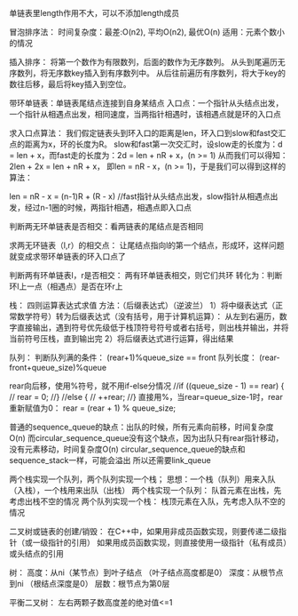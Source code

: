 单链表里length作用不大，可以不添加length成员


冒泡排序法：
时间复杂度：最差:O(n2), 平均O(n2),  最优O(n)
适用：元素个数小的情况

插入排序：
将第一个数作为有限数列，后面的数作为无序数列。
从头到尾遍历无序数列，将无序数key插入到有序数列中。
从后往前遍历有序数列，将大于key的数往后移，最后将key插入到空位。

带环单链表：单链表尾结点连接到自身某结点
入口点：一个指针从头结点出发，一个指针从相遇点出发，相同速度，当两指针相遇时，该相遇点就是环的入口点

求入口点算法：
我们假定链表头到环入口的距离是len，环入口到slow和fast交汇点的距离为x，环的长度为R。
slow和fast第一次交汇时，设slow走的长度为：d = len + x，而fast走的长度为：2d = len + nR + x，(n >= 1)
从而我们可以得知：2len + 2x = len + nR + x，
即len = nR - x，(n >= 1)，于是我们可以得到这样的算法：

len = nR - x = (n-1)R + (R - x) 	//fast指针从头结点出发，slow指针从相遇点出发，经过n-1圈的时候，两指针相遇，相遇点即入口点


判断两无环单链表是否相交：看两链表的尾结点是否相同

求两无环链表（l,r）的相交点：
让尾结点指向l的第一个结点，形成环，这样问题就变成求带环单链表的环入口点了

判断两有环单链表l，r是否相交：
两有环单链表相交，则它们共环
转化为：判断环l上一点（相遇点）是否在环r上


栈：
四则运算表达式求值 方法：（后缀表达式）（逆波兰）
1）将中缀表达式（正常数学符号）转为后缀表达式（没有括号，用于计算机运算）：
从左到右遍历，数字直接输出，遇到符号优先级低于栈顶符号符号或者右括号，则出栈并输出，并将当前符号压栈，直到输出完
2）将后缀表达式进行运算，得出结果

队列：
判断队列满的条件：
(rear+1)%queue_size == front
队列长度：
(rear-front+queue_size)%queue

rear向后移，使用%符号，就不用if-else分情况
	//if ((queue_size - 1) == rear) {
	//	rear = 0;
	//}
	//else {
	//	++rear;
	//}
	直接用%，当rear=queue_size-1时，rear重新赋值为0：
	rear = (rear + 1) % queue_size;
	
普通的sequence_queue的缺点：出队的时候，所有元素向前移，时间复杂度O(n)
而circular_sequence_queue没有这个缺点，因为出队只有rear指针移动，没有元素移动，时间复杂度O(n)
circular_sequence_queue的缺点和sequence_stack一样，可能会溢出
所以还需要link_queue


两个栈实现一个队列，两个队列实现一个栈；
思想：一个栈（队列）用来入队（入栈），一个栈用来出队（出栈）
两个栈实现一个队列：
队首元素在出栈，先考虑出栈不空的情况
两个队列实现一个栈：
栈顶元素在入队，先考虑入队不空的情况


二叉树或链表的创建/销毁：
在C++中，如果用非成员函数实现，则要传递二级指针（或一级指针的引用）
				   如果用成员函数实现，则直接使用一级指针（私有成员）或头结点的引用
				   

树：
高度：从ni（某节点）到叶子结点 （叶子结点高度都是0）
深度：从根节点到ni	（根结点深度是0）
层数：根节点为第0层

平衡二叉树：
左右两颗子数高度差的绝对值<=1
